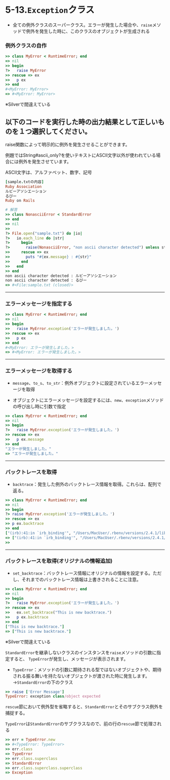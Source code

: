 5-13.`Exception`クラス
=====================

* 全ての例外クラスのスーパークラス。エラーが発生した場合や、`raise`メソッドで例外を発生した時に、このクラスのオブジェクトが生成される

### 例外クラスの自作

```ruby
>> class MyError < RuntimeError; end
=> nil
>> begin
?>   raise MyError
>> rescue => ex
>>   p ex
>> end
#<MyError: MyError>
=> #<MyError: MyError>
```

※Silverで間違えている

## 以下のコードを実行した時の出力結果として正しいものを１つ選択してください。

raise関数によって明示的に例外を発生させることができます。

例題ではString#ascii_only?を使いテキストにASCII文字以外が使われている場合には例外を発生させています。

ASCII文字は、アルファベット、数字、記号

```ruby
[sample.txtの内容]
Ruby Association
ルビーアソシエーション
るびー
Ruby on Rails

# 解答
>> class NonasciiError < StandardError
>> end
=> nil
>>
?> File.open("sample.txt") do |io|
?>   io.each_line do |str|
?>     begin
?>       raise(NonasciiError, "non ascii character detected") unless str.ascii_only?
>>     rescue => ex
>>       puts "#{ex.message} : #{str}"
>>     end
>>   end
>> end
non ascii character detected : ルビーアソシエーション
non ascii character detected : るびー
=> #<File:sample.txt (closed)>
```

***

### エラーメッセージを指定する

```ruby
>> class MyError < RuntimeError; end
=> nil
>> begin
>>   raise MyError.exception('エラーが発生しました。')
>> rescue => ex
>>   p ex
>> end
#<MyError: エラーが発生しました。>
=> #<MyError: エラーが発生しました。>
```

***

### エラーメッセージを取得する

* `message`、`to_s`、`to_str`：例外オブジェクトに設定されているエラーメッセージを取得

* オブジェクトにエラーメッセージを設定するには、`new`、`exception`メソッドの呼び出し時に引数で指定

```ruby
>> class MyError < RuntimeError; end
=> nil
>> begin
?>   raise MyError.exception('エラーが発生しました。')
>> rescue => ex
>>   p ex.message
>> end
"エラーが発生しました。"
=> "エラーが発生しました。"
```

***

### バックトレースを取得

* `backtrace`：発生した例外のバックトレース情報を取得。これらは、配列で返る。

```ruby
>> class MyError < RuntimeError; end
=> nil
>> begin
?> raise MyError.exception('エラーが発生しました。')
>> rescue => ex
>> p ex.backtrace
>> end
["(irb):41:in `irb_binding'", "/Users/MacUser/.rbenv/versions/2.4.1/lib/ruby/2.4.0/irb/workspace.rb:87:in `eval'",] # 省略
=> ["(irb):41:in `irb_binding'", "/Users/MacUser/.rbenv/versions/2.4.1/lib/ruby/2.4.0/irb/workspace.rb:87:in `eval'",] # 省略
>>
```

***

### バックトレースを取得(オリジナルの情報追加)

* `set_backtrace`：バックトレース情報にオリジナルの情報を設定する。ただし、それまでのバックトレース情報は上書きされることに注意。

```ruby
>> class MyError < RuntimeError; end
=> nil
>> begin
?>   raise MyError.exception('エラーが発生しました。')
>> rescue => ex
>>   ex.set_backtrace("This is new backtrace.")
>>   p ex.backtrace
>> end
["This is new backtrace."]
=> ["This is new backtrace."]
```

※Silverで間違えている

`StandardError`を継承しないクラスのインスタンスを`raise`メソッドの引数に指定すると、
`TypeError`が発生し、メッセージが表示されます。

* `TypeError`：メソッドの引数に期待される型ではないオブジェクトや、期待される振る舞いを持たないオブジェクトが渡された時に発生します。
  →`StandardError`の下のクラス

```ruby
>> raise ['Error Message']
TypeError: exception class/object expected
```


`rescue`節において例外型を省略すると、`StandardError`とそのサブクラス例外を捕捉する。

`TypeError`は`StandardError`のサブクラスなので、前の行の`rescue`節で処理される

```ruby
>> err = TypeError.new
=> #<TypeError: TypeError>
>> err.class
=> TypeError
>> err.class.superclass
=> StandardError
>> err.class.superclass.superclass
=> Exception
```
